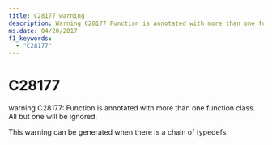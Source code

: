 ```yaml
---
title: C28177 warning
description: Warning C28177 Function is annotated with more than one function class. All but one will be ignored.
ms.date: 04/20/2017
f1_keywords: 
  - "C28177"
---
```


# C28177


warning C28177: Function is annotated with more than one function class. All but one will be ignored.

This warning can be generated when there is a chain of typedefs.

